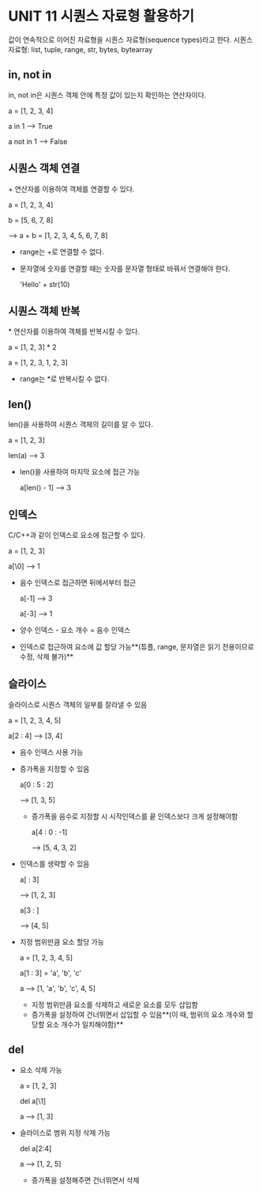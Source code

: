 # UNIT 11 시퀀스 자료형 활용하기
값이 연속적으로 이어진 자료형을 시퀀스 자료형(sequence types)라고 한다.
시퀀스 자료형: list, tuple, range, str, bytes, bytearray

## in, not in
in, not in은 시퀀스 객체 안에 특정 값이 있는지 확인하는 연산자이다. 

  a = [1, 2, 3, 4]
  
  a in 1 --> True

  a not in 1 --> False

## 시퀀스 객체 연결
\+ 연산자를 이용하여 객체를 연결할 수 있다.

  a = [1, 2, 3, 4]

  b = [5, 6, 7, 8]

  --> a + b = [1, 2, 3, 4, 5, 6, 7, 8]

  * range는 +로 연결할 수 없다. 
  * 문자열에 숫자를 연결할 때는 숫자를 문자열 형태로 바꿔서 연결해야 한다.

    'Hello' + str(10)

## 시퀀스 객체 반복
\* 연산자를 이용하여 객체를 반복시킬 수 있다. 

  a = [1, 2, 3] * 2

  a = [1, 2, 3, 1, 2, 3]

  * range는 *로 반복시킬 수 없다.

## len()
len()을 사용하여 시퀀스 객체의 길이를 알 수 있다. 

  a = [1, 2, 3]
  
  len(a) --> 3

- len()을 사용하여 마지막 요소에 접근 가능

  a[len() - 1] --> 3
  
## 인덱스 
C/C++과 같이 인덱스로 요소에 접근할 수 있다.

  a = [1, 2, 3]

  a[\0] --> 1

- 음수 인덱스로 접근하면 뒤에서부터 접근 

  a[\-1] --> 3

  a[\-3] --> 1

 * 양수 인덱스 - 요소 개수 = 음수 인덱스

- 인덱스로 접근하여 요소에 값 할당 가능**(튜플, range, 문자열은 읽기 전용이므로 수정, 삭제 불가)**

## 슬라이스
슬라이스로 시퀀스 객체의 일부를 잘라낼 수 있음

  a = [1, 2, 3, 4, 5]

  a[2 : 4] --> [3, 4]

  * 음수 인덱스 사용 가능

- 증가폭을 지정할 수 있음

  a[0 : 5 : 2]

  --> [1, 3, 5]

  * 증가폭을 음수로 지정할 시 시작인덱스를 끝 인덱스보다 크게 설정해야함 

    a[4 : 0 : -1]

    --> [5, 4, 3, 2]

- 인덱스를 생략할 수 있음

  a[ : 3]

  --> [1, 2, 3]

  a[3 : ]

  --> [4, 5]

- 지정 범위만큼 요소 할당 가능

  a = [1, 2, 3, 4, 5]

  a[1 : 3] = 'a', 'b', 'c'

  a --> [1, 'a', 'b', 'c', 4, 5]

  * 지정 범위만큼 요소를 삭제하고 새로운 요소를 모두 삽입함
  * 증가폭을 설정하여 건너뛰면서 삽입할 수 있음**(이 때, 범위의 요소 개수와 할당할 요소 개수가 일치해야함)**

## del 
- 요소 삭제 가능

  a = [1, 2, 3]
  
  del a[\1]
  
  a --> [1, 3]

- 슬라이스로 범위 지정 삭제 가능

  del a[2:4]

  a --> [1, 2, 5]

  * 증가폭을 설정해주면 건너뛰면서 삭제